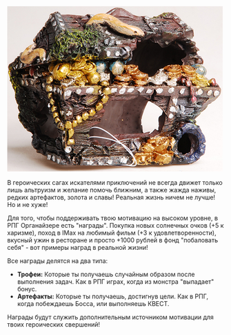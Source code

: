 ![](../../static/img/награды.jpg)

В героических сагах искателями приключений не всегда движет только лишь альтруизм и желание помочь ближним, а также жажда наживы, редких артефактов, золота и славы! Реальная жизнь ничем не лучше! Но и не хуже!

Для того, чтобы поддерживать твою мотивацию на высоком уровне, в РПГ Органайзере есть "награды". Покупка новых солнечных очков (+5 к харизме), поход в IMax на любимый фильм (+3 к удовлетворенности), вкусный ужин в ресторане и просто +1000 рублей в фонд "побаловать себя" - вот примеры наград в реальной жизни!

Все награды делятся на два типа:

- **Трофеи:** Которые ты получаешь случайным образом после выполнения задач. Как в РПГ играх, когда из монстра "выпадает" бонус.
- **Артефакты:** Которые ты получаешь, достигнув цели. Как в РПГ, когда побеждаешь Босса, или выполняешь КВЕСТ.

Награды будут служить дополнительным источником мотивации для твоих героических свершений!